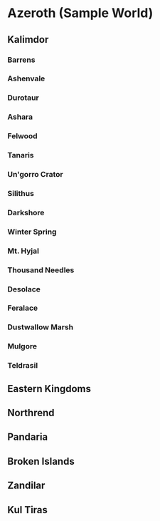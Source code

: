 # Azeroth (Sample World)

## Kalimdor

### Barrens
### Ashenvale
### Durotaur
### Ashara
### Felwood
### Tanaris
### Un'gorro Crator
### Silithus
### Darkshore
### Winter Spring
### Mt. Hyjal
### Thousand Needles
### Desolace
### Feralace
### Dustwallow Marsh
### Mulgore
### Teldrasil

## Eastern Kingdoms
## Northrend
## Pandaria
## Broken Islands
## Zandilar
## Kul Tiras

